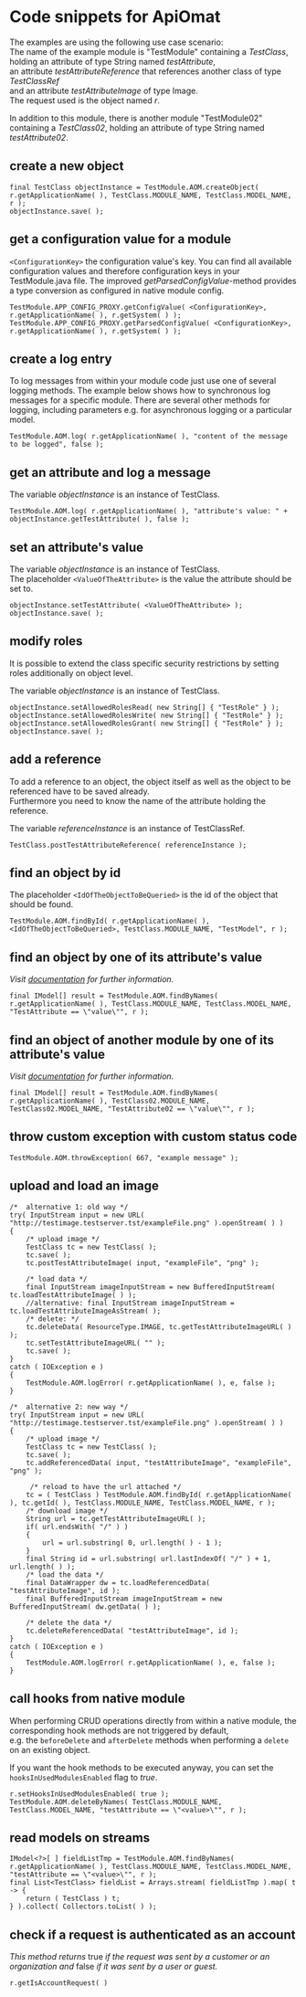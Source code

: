 # Code snippets for ApiOmat #

The examples are using the following use case scenario:  
The name of the example module is "TestModule" containing a *TestClass*,  
holding an attribute of type String named *testAttribute*,  
an attribute *testAttributeReference* that references another class of type *TestClassRef*  
and an attribute *testAttributeImage* of type Image.  
The request used is the object named *r*.  
  
In addition to this module, there is another module "TestModule02" containing a *TestClass02*, holding an attribute of type String named *testAttribute02*.  
  
  
  

## create a new object   


    final TestClass objectInstance = TestModule.AOM.createObject( r.getApplicationName( ), TestClass.MODULE_NAME, TestClass.MODEL_NAME, r );  
    objectInstance.save( );  

  
  
## get a configuration value for a module   

`<ConfigurationKey>` the configuration value's key. You can find all available configuration values and therefore configuration keys in your TestModule.java file. The improved *getParsedConfigValue*-method provides a type conversion as configured in native module config.  
  

    TestModule.APP_CONFIG_PROXY.getConfigValue( <ConfigurationKey>, r.getApplicationName( ), r.getSystem( ) );    
    TestModule.APP_CONFIG_PROXY.getParsedConfigValue( <ConfigurationKey>, r.getApplicationName( ), r.getSystem( ) );    
  
  
  
## create a log entry     
  
To log messages from within your module code just use one of several logging methods. The example below shows how to synchronous log messages for a specific module. There are several other methods for logging, including parameters e.g. for asynchronous logging or a particular model.    
  
  
    TestModule.AOM.log( r.getApplicationName( ), "content of the message to be logged", false );  
  
  
  
## get an attribute and log a message   
  
The variable *objectInstance* is an instance of TestClass.  
  
  
    TestModule.AOM.log( r.getApplicationName( ), "attribute's value: " + objectInstance.getTestAttribute( ), false );  
  
  
  
## set an attribute's value   
  
The variable *objectInstance* is an instance of TestClass.  
The placeholder `<ValueOfTheAttribute>` is the value the attribute should be set to.  
  
  
    objectInstance.setTestAttribute( <ValueOfTheAttribute> );  
    objectInstance.save( );  
  
  
  
## modify roles   
It is possible to extend the class specific security restrictions by setting roles additionally on object level.  
  
The variable *objectInstance* is an instance of TestClass.  
  
  
    objectInstance.setAllowedRolesRead( new String[] { "TestRole" } );  
    objectInstance.setAllowedRolesWrite( new String[] { "TestRole" } );  
    objectInstance.setAllowedRolesGrant( new String[] { "TestRole" } );  
    objectInstance.save( );  
  
  
  
## add a reference   
  
To add a reference to an object, the object itself as well as the object to be referenced have to be saved already.  
Furthermore you need to know the name of the attribute holding the reference.  
  
The variable *referenceInstance* is an instance of TestClassRef.  
  
  
    TestClass.postTestAttributeReference( referenceInstance );  
  
  
  
## find an object by id   
  
The placeholder `<IdOfTheObjectToBeQueried>` is the id of the object that should be found.  
  
  
    TestModule.AOM.findById( r.getApplicationName( ), <IdOfTheObjectToBeQueried>, TestClass.MODULE_NAME, "TestModel", r );  
  
  
  
## find an object by one of its attribute's value   
  
*Visit [documentation](http://docs.apiomat.com/26/Query.html "query documentation") for further information.*  
  
  
    final IModel[] result = TestModule.AOM.findByNames( r.getApplicationName( ), TestClass.MODULE_NAME, TestClass.MODEL_NAME, "TestAttribute == \"value\"", r );  
  
  
  
## find an object of another module by one of its attribute's value   
  
*Visit [documentation](http://docs.apiomat.com/26/Query.html "query documentation") for further information.*  
  
  
    final IModel[] result = TestModule.AOM.findByNames( r.getApplicationName( ), TestClass02.MODULE_NAME, TestClass02.MODEL_NAME, "TestAttribute02 == \"value\"", r );  
  
  
  
## throw custom exception with custom status code   
  
    TestModule.AOM.throwException( 667, "example message" );  
  
  
  
## upload and load an image   
  
    /*	alternative 1: old way */  
    try( InputStream input = new URL( "http://testimage.testserver.tst/exampleFile.png" ).openStream( ) )  
    {  
    	/* upload image */  
    	TestClass tc = new TestClass( );  
    	tc.save( );  
    	tc.postTestAttributeImage( input, "exampleFile", "png" );  
      
    	/* load data */  
    	final InputStream imageInputStream = new BufferedInputStream( tc.loadTestAttributeImage( ) );  
    	//alternative: final InputStream imageInputStream = tc.loadTestAttributeImageAsStream( );  
    	/* delete: */  
    	tc.deleteData( ResourceType.IMAGE, tc.getTestAttributeImageURL( ) );  
    	tc.setTestAttributeImageURL( "" );  
    	tc.save( );      	    	    	    	    	
    }  
    catch ( IOException e )  
    {  
    	TestModule.AOM.logError( r.getApplicationName( ), e, false );  
    }  
      
    /*	alternative 2: new way */  
    try( InputStream input = new URL( "http://testimage.testserver.tst/exampleFile.png" ).openStream( ) )  
    {  
    	/* upload image */  
    	TestClass tc = new TestClass( );  
    	tc.save( );  
    	tc.addReferencedData( input, "testAttributeImage", "exampleFile", "png" );  
    	  
    	 /* reload to have the url attached */  
    	tc = ( TestClass ) TestModule.AOM.findById( r.getApplicationName( ), tc.getId( ), TestClass.MODULE_NAME, TestClass.MODEL_NAME, r );  
    	/* download image */  
    	String url = tc.getTestAttributeImageURL( );  
    	if( url.endsWith( "/" ) )  
    	{  
    		url = url.substring( 0, url.length( ) - 1 );  
    	}  
    	final String id = url.substring( url.lastIndexOf( "/" ) + 1, url.length( ) );  
    	/* load the data */  
    	final DataWrapper dw = tc.loadReferencedData( "testAttributeImage", id );  
    	final BufferedInputStream imageInputStream = new BufferedInputStream( dw.getData( ) );  
    	  
    	/* delete the data */  
    	tc.deleteReferencedData( "testAttributeImage", id );  
    }  
    catch ( IOException e )  
    {  
    	TestModule.AOM.logError( r.getApplicationName( ), e, false );  
    }    	    	  
  
  
  
## call hooks from native module   
When performing CRUD operations directly from within a native module, the corresponding hook methods are not triggered by default,    
e.g. the `beforeDelete` and `afterDelete` methods when performing a `delete` on an existing object.  
  
If you want the hook methods to be executed anyway, you can set the `hooksInUsedModulesEnabled` flag to *true*.  
  
  
    r.setHooksInUsedModulesEnabled( true );  
    TestModule.AOM.deleteByNames( TestClass.MODULE_NAME, TestClass.MODEL_NAME, "testAttribute == \"<value>\"", r );  
  
  
  
## read models on streams   
  
    IModel<?>[ ] fieldListTmp = TestModule.AOM.findByNames( r.getApplicationName( ), TestClass.MODULE_NAME, TestClass.MODEL_NAME, "testAttribute == \"<value>\"", r );  
    final List<TestClass> fieldList = Arrays.stream( fieldListTmp ).map( t -> {  
    	return ( TestClass ) t;  
    } ).collect( Collectors.toList( ) );  
  
  
  
## check if a request is authenticated as an account   
*This method returns* true *if the request was sent by a customer or an organization and* false *if it was sent by a user or guest.*  
  
    r.getIsAccountRequest( )  
  
